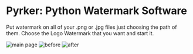 # Pyrker: Python Watermark Software
Put watermark on all of your .png or .jpg files just choosing the path of them.
Choose the Logo Watermark that you want and start it.

![main page](https://i.gyazo.com/f3d36fbbe8f1b72c2efc9d74c207f520.png)
![before](https://i.gyazo.com/6db6ce150045e459cb99e1d044b0e62c.png)
![after](https://i.gyazo.com/c182bb6aa2407ff97dac9dc2cb067c05.png)
